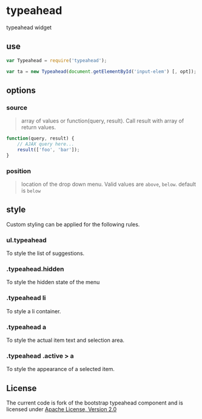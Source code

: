 # typeahead

typeahead widget

## use

```javascript
var Typeahead = require('typeahead');

var ta = new Typeahead(document.getElementById('input-elem') [, opt]);
```

## options

### source
> array of values or function(query, result). Call result with array of return values.

```javascript
function(query, result) {
    // AJAX query here...
    result(['foo', 'bar']);
}
```

### position
> location of the drop down menu. Valid values are ```above```, ```below```. default is ```below```

## style

Custom styling can be applied for the following rules.

### ul.typeahead
To style the list of suggestions.

### .typeahead.hidden
To style the hidden state of the menu

### .typeahead li
To style a li container.

### .typeahead a
To style the actual item text and selection area.

### .typeahead .active > a
To style the appearance of a selected item.

## License

The current code is fork of the bootstrap typeahead component and is licensed under [Apache License, Version 2.0](http://www.apache.org/licenses/LICENSE-2.0)
